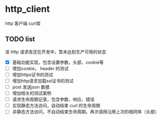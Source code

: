 # http_client
http 客户端 curl库

## TODO list
该 http 请求库还在开发中，暂未达到生产可用的状态
- [x] 基础功能实现，包含设置参数，头部，cookie等        
- [ ] 增加cookie， header 的测试     
- [ ] 增加https证书的测试     
- [ ] 增加http请求加载ssl证书的测试       
- [ ] post 发送json 数据       
- [ ] 增加相关的测试案例        
- [ ] 请求生命周期记录，包含参数、响应、错误      
- [ ] 实现静态方法访问，自动结束 curl 的生命周期     
- [ ] 非静态方法访问，不自动结束生命周期，再次调用沿用上次的相同体（头部）       